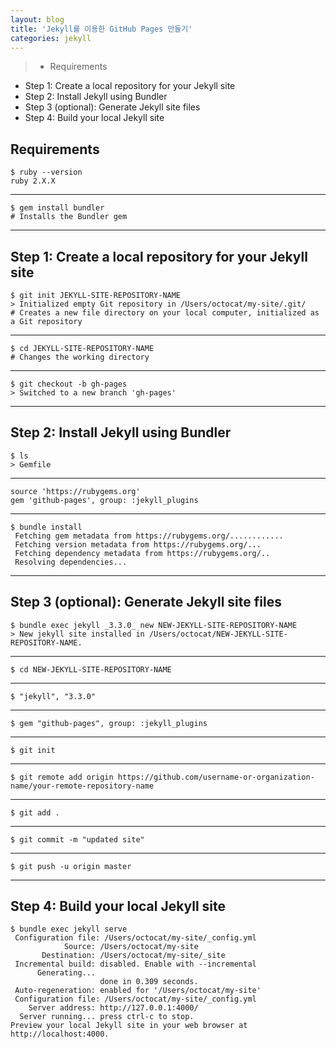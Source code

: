 ```yaml
---
layout: blog
title: 'Jekyll를 이용한 GitHub Pages 만들기'
categories: jekyll
---
```


> - Requirements
- Step 1: Create a local repository for your Jekyll site
- Step 2: Install Jekyll using Bundler
- Step 3 (optional): Generate Jekyll site files
- Step 4: Build your local Jekyll site

## Requirements
	$ ruby --version
	ruby 2.X.X

------------



    $ gem install bundler
    # Installs the Bundler gem

------------

## Step 1: Create a local repository for your Jekyll site

	$ git init JEKYLL-SITE-REPOSITORY-NAME
	> Initialized empty Git repository in /Users/octocat/my-site/.git/
	# Creates a new file directory on your local computer, initialized as a Git repository

------------
	$ cd JEKYLL-SITE-REPOSITORY-NAME
	# Changes the working directory


------------


	$ git checkout -b gh-pages
	> Switched to a new branch 'gh-pages'

------------
## Step 2: Install Jekyll using Bundler

	$ ls
	> Gemfile

------------
	source 'https://rubygems.org'
	gem 'github-pages', group: :jekyll_plugins

------------



	$ bundle install
	 Fetching gem metadata from https://rubygems.org/............
	 Fetching version metadata from https://rubygems.org/...
	 Fetching dependency metadata from https://rubygems.org/..
	 Resolving dependencies...

------------

## Step 3 (optional): Generate Jekyll site files
	$ bundle exec jekyll _3.3.0_ new NEW-JEKYLL-SITE-REPOSITORY-NAME
	> New jekyll site installed in /Users/octocat/NEW-JEKYLL-SITE-REPOSITORY-NAME.

------------


	$ cd NEW-JEKYLL-SITE-REPOSITORY-NAME

------------
	$ "jekyll", "3.3.0"
------------
	$ gem "github-pages", group: :jekyll_plugins

------------
	$ git init

------------


	$ git remote add origin https://github.com/username-or-organization-name/your-remote-repository-name


------------


	$ git add .

------------
	$ git commit -m "updated site"

------------
	$ git push -u origin master

------------
## Step 4: Build your local Jekyll site

	$ bundle exec jekyll serve
	 Configuration file: /Users/octocat/my-site/_config.yml
	            Source: /Users/octocat/my-site
	       Destination: /Users/octocat/my-site/_site
	 Incremental build: disabled. Enable with --incremental
	      Generating...
	                    done in 0.309 seconds.
	 Auto-regeneration: enabled for '/Users/octocat/my-site'
	 Configuration file: /Users/octocat/my-site/_config.yml
	    Server address: http://127.0.0.1:4000/
	  Server running... press ctrl-c to stop.
	Preview your local Jekyll site in your web browser at http://localhost:4000.
